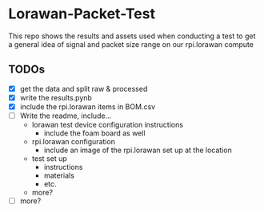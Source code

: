 # Lorawan-Packet-Test

This repo shows the results and assets used when conducting a test to get a general idea
of signal and packet size range on our rpi.lorawan compute


## TODOs

- [X] get the data and split raw & processed
- [X] write the results.pynb
- [X] include the rpi.lorawan items in BOM.csv
- [ ] Write the readme, include...
    - lorawan test device configuration instructions
        - include the foam board as well
    - rpi.lorawan configuration
        - include an image of the rpi.lorawan set up at the location
     - test set up
        - instructions
        - materials
        - etc.
    - more?
- [ ] more?

<!-- ## Table of Contents
1. [Features](#features)
1. [Device Manual](#device-manual)
1. [Hardware Needed](#hardware-needed)
1. [Assembling The Device](#assembling-the-device)
1. [Installing Software](#installing-software)
1. [Connect MKR WAN 1310 to Computer](#connect-mkr-wan-1310-to-computer)
<!-- 1. [Running The Software](#running-the-software)
1. [Testing Device Using Chirpstack](#testing-device-using-chirpstack)
1. [Future Work](#future-work)

>TODO: Add section about getting the deveui of the mkrwan. Use a setup.ino file that prints deveui?

## Features

- Sends a join request to lorawan network then a packet. If both are succesful shows a pass in the display.
- Shows a fail in the display if join request or packet sending are not succesful.
- Shows a loading animation in the display while the test is being performed.
- You can use the device to test multiple gateways by ensuring that the Lorawan Network servers (Chirpstack) are configured with the same [App key](./main/arduino_secrets.h) and `deveui` as the device.
- Compatible with our [lorawan testing script](https://github.com/waggle-sensor/surya-tools/tree/main?tab=readme-ov-file#lorawan-test-script-overview).

## Device Manual
📘 **LoRaWAN Packet Sender – User Manual**

### 🛠️ Device Overview

This device is designed to test connectivity to a LoRaWAN network and continuously send packets at regular intervals. It features:
- **LoRaWAN communication via OTAA**
- **Visual feedback** using an OLED screen or built-in LED
- **Automatic fallback** to LED indicators when OLED is not detected
- **15-second packet interval**

---

### 📦 What’s Included
- LoRaWAN device with MKRWAN module
- 128x32 I2C OLED display (optional)
- Built-in LED (for fallback feedback)

---

### ⚙️ Hardware Requirements
- LoRa-enabled microcontroller (e.g., Arduino MKR WAN 1300)
- 128x32 OLED Display (I2C, address: `0x3C`) – optional
- LoRaWAN Gateway (registered with Chirpstack)
- Device keys (App EUI, App Key)

---

### 🔌 Wiring & Setup

| Component     | Arduino Pin     |
|---------------|------------------|
| OLED SCL      | SCL (shared with I2C) |
| OLED SDA      | SDA (shared with I2C) |
| OLED VCC      | 3.3V             |
| OLED GND      | GND              |

> Ensure the device is registered in Chirpstack with the **DevEUI**:  
`a8610a34342f7319`

---

### 🔐 Configuration

Before uploading the sketch, set your secrets in `arduino_secrets.h`:

```cpp
#define SECRET_APP_EUI "0000000000000"
#define SECRET_APP_KEY "f8ca2af634a5da3800c34538a734445c"
```

These should match the credentials assigned to your device in the Chirpstack application.

---

### 🚀 How It Works

1. **Startup Delay**: On boot, the device waits ~5 seconds to allow USB firmware upload if needed.

2. **Display Detection**:
   - If the OLED is connected and detected over I²C, it is used for visual output.
   - If not detected, the built-in **LED is used** for all status feedback.

3. **LoRaWAN Join**:
   - Uses **OTAA (Over-The-Air Activation)** to join the network.
   - Retries up to 60 seconds with exponential backoff.
   - Feedback:
     - ✅ **"Join Pass"** – successfully joined
     - ❌ **"Join Fail"** – failed to join after max wait time

4. **Packet Sending**:
   - A fixed data packet is sent every **15 seconds**
   - Payload: `[1, 0, 1]` → corresponds to Cayenne LPP format (digital input)
   - Feedback:
     - ✅ **"Packet Sent"**
     - ❌ **"Packet Fail"**

---

### 💡 Visual Feedback

| Event         | OLED Display                  | LED Behavior              |
|---------------|-------------------------------|---------------------------|
| Startup       | "Starting Test..." + scroll   | LED on for 2s             |
| Join Success  | Checkmark + "Join Pass"       | 5 fast blinks             |
| Join Fail     | X mark + "Join Fail"          | 5 slow blinks             |
| Packet Sent   | Checkmark + "Packet Sent"     | 5 fast blinks             |
| Packet Fail   | X mark + "Packet Fail"        | 5 slow blinks             |
| Wait Period   | Snake animation               | Slow blinking LED         |

---

### 🔁 How to Restart the Device

To restart the test cycle:
- Simply **reset (RST button on board) or power-cycle** the device.
- It will reattempt to join and continue sending packets automatically.

---

### ❗ Troubleshooting

| Problem                   | Solution |
|----------------------------|----------|
| **No display output**       | Ensure OLED is wired to correct I²C pins and powered. Device will fallback to LED if not detected. |
| **LED doesn’t blink**       | Ensure firmware is uploaded and the board is powered. |
| **Packets not received**    | Check LoRa gateway status and verify App EUI/App Key match those in Chirpstack. |
| **Device never joins**      | Check network coverage, App Key, and device registration in Chirpstack. |

---

### 🔄 OTA Behavior Summary

- **Join Request Timeout**: 60 seconds
- **Retry Delay**: Starts at 8 seconds and doubles
- **Join Result**: If join fails after max time, the device halts

---

### 📤 Data Format

The packet sent is in **Cayenne LPP** format:
```
[ 1, 0, 1 ]
```

- Channel: `1`
- Type: `0` (Digital Input)
- Value: `1`

---

### 📅 Version Notes

- **Packet Interval**: 15 seconds
- **OLED fallback**: Automatically uses LED if screen not detected
- **Join Retry**: Exponential backoff up to 1 minute

## Hardware Needed

- Micro USB Wire (other end must be able to connect to your computer)
- [Arduino MKR WAN 1310](https://store-usa.arduino.cc/products/arduino-mkr-wan-1310?selectedStore=us)
- [Male/Male Jumper Wires](https://www.amazon.com/Solderless-Multicolored-Electronic-Breadboard-Protoboard/dp/B09FP517VM)
- [Breadboard](https://www.adafruit.com/product/65)
- [OLED Display](https://www.amazon.com/UCTRONICS-SSD1306-Self-Luminous-Display-Raspberry/dp/B072Q2X2LL)

## Assembling The Device

<img src='./images/wiring.jpg' alt='wiring' height='200'>

<img src='./images/setup.jpg' alt='wiring' height='200'>

>TODO: include instructions on how to build it

## Installing Software

1. To connect to the `MKR WAN 1310` board, you will need to install the [Arduino IDE](https://support.arduino.cc/hc/en-us/articles/360019833020-Download-and-install-Arduino-IDE)
1. Once you installed the IDE, you need to further install the board's software support by following the [SAMD21 core for MKR boards Documentation](https://docs.arduino.cc/software/ide-v1/tutorials/getting-started/cores/arduino-samd)

   <img src='./images/software_download.jpeg' alt='software download' height='200'>
1. You will also need the library for mkrwan. Under Library Manager, look up "mkrwan" and install `MKRWAN by Arduino`.

   <img src='./images/mkrwan_lib_download.jpeg' alt='mkrwan library download' height='400'>
    
    >NOTE: At the time of configuring the board `MKRWAN_v2` was not used because of bug issues related to the library.

1. Two Arduino libraries must be installed to start using the display. The SSD1306 driver library is used to initialize the display and provide low level display functions. The GFX library provides graphics functions for displaying text, drawing lines and circles, etc. Both these libraries are available from Adafruit.

    > NOTE: if these two libraries are not found in the library manager, you can also follow this [tutorial](https://startingelectronics.org/tutorials/arduino/modules/OLED-128x64-I2C-display/) 

1. Install the SSD1306 Driver Library. Under Library Manager, look up "Adafruit SSD1306" and install `Adafruit SSD1306 by Adafruit`.

   <img src='./images/SSD1306_lib_download.png' alt='SSD1306 library download' height='400'>

1. Install the GFX Library. Under Library Manager, look up "adafruit gfx library" and install `Adafruit GFX Library by Adafruit`.

   <img src='./images/gfx_lib_download.png' alt='GFX library download' height='400'>

1. An additional library must be installed to get "i2c header", look up "Adafruit BusIO library" and install `Adafruit BusIO by Adafruit`.

   <img src='./images/busio_lib_download.png' alt='BusIO library download' height='400'>

## Connect MKR WAN 1310 to Computer

1. Connect the board to your computer with the Micro USB wire
   - You should see a green light glow on the board

1. Go to Tools in Arduino IDE and select `Board` then select `Arduino SAMD Boards (32-bits ARM Cortex-M0+)` for the type of board. Finally select `Arduino MKR WAN 1310` for the board as shown: 

    <img src='./images/tools_board.jpeg' alt='Tools/Board' height='300'>

1. Then select the correct serial port for the arduino as shown:

    <img src='./images/tools_port.jpeg' alt='Tools/Board' height='200'>

    >NOTE: If Arduino MKR WAN 1310 is not showing up, pressing the "RST" (reset) button twice in quick succession will put the board in bootloader mode. Instead of running a sketch the Arduino will wait until a sketch is uploaded helping the board to show up in your Arduino IDE. 

## Getting your DevEUI

1. Retrieve your MKR WAN 1310's DevEUI by using `setup.ino` in your `Arduino IDE`. The serial monitor will display your DevEUI. When you run `setup.ino` you should see a orange light glow on the board

    <img src='./images/DevEUI.jpeg' alt='DevEUI' height='50'>

## Adding your Device to a Network Server

1. Using the LoRaWAN Network Server’s portal or API, add your device with the option to use `OTAA` set to yes.

1. Once you've added your device, generate an application key.

1. Provide the application key to `arduino_secrets.h`

1. For your Network Server to decript the uplink packets, use its portal or API to provide the codec: `codec.js`.

## Testing Device Using Chirpstack

[Chirpstack](https://www.chirpstack.io/) was used as our Network Server and a `RAK Discover Kit 2` was used as our Gateway.

1. Retrieve your MKR WAN 1310's DevEUI by using `setup.ino` in your `Arduino IDE`.

    <img src='./images/DevEUI.jpeg' alt='DevEUI' height='50'>

1. Using Chirpstack's UI, add your device using `OTAA` following [Chirpstack's Documentation](https://www.chirpstack.io/docs/guides/connect-device.html)

1. Once you've added your device, generate an application key or create one via the 'OTAA Keys' tab.

    <img src='./images/app_key.png' alt='App key' height='400'>

1. Provide the application key to `arduino_secrets.h`

    >NOTE: Chripstack does not use `APP EUI` when connecting devices via `OTAA` so this can be left as is.

1. Run `main.ino` in your `Arduino IDE`, if the device connects successfully the LED screen will display a checkmark (follow device manual on what blinks and symbols on LED screen mean)

1. Finally for chirpstack to decript the uplink packets, provide the `codec.js` via the Device Profile's Codec tab.

    <img src='./images/codec_tab.png' alt='Codec Tab' height='500'>

Viewing the uplink packets by clicking `up` in the device's events tab will now display the measurements and its values.

<img src='./images/decoded_packets.png' alt='Decoded Packets' height='700'> 
